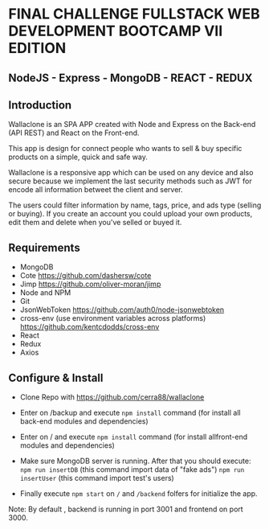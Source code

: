 # FINAL CHALLENGE FULLSTACK WEB DEVELOPMENT BOOTCAMP VII EDITION

## NodeJS - Express - MongoDB - REACT - REDUX


## Introduction

Wallaclone is an SPA APP created with Node and Express on the Back-end (API REST) and React on the Front-end.

This app is design for connect people who wants to sell & buy specific products on a simple, quick and safe way.

Wallaclone is a responsive app which can be used on any device and also secure because we implement the last security methods such as JWT for encode all information betweet the client and server.

The users could filter information by name, tags, price, and ads type (selling or buying). If you create an account you could upload your own products, edit them and delete when you've selled or buyed it.

## Requirements 

* MongoDB
* Cote https://github.com/dashersw/cote
* Jimp https://github.com/oliver-moran/jimp
* Node and NPM
* Git 
* JsonWebToken https://github.com/auth0/node-jsonwebtoken
* cross-env (use environment variables across platforms) https://github.com/kentcdodds/cross-env
* React
* Redux
* Axios


## Configure & Install

* Clone Repo with https://github.com/cerra88/wallaclone
* Enter on /backup and execute `npm install` command (for install all back-end modules and dependencies)
* Enter on / and execute `npm install` command (for install allfront-end modules and dependencies)
* Make sure MongoDB server is running. After that you should execute:
 `npm run insertDB` (this command import data of "fake ads")
 `npm run insertUser` (this command import test's users)

* Finally execute `npm start` on `/` and `/backend` folfers for initialize the app.

Note: By default , backend is running in port 3001 and frontend on port 3000. 













